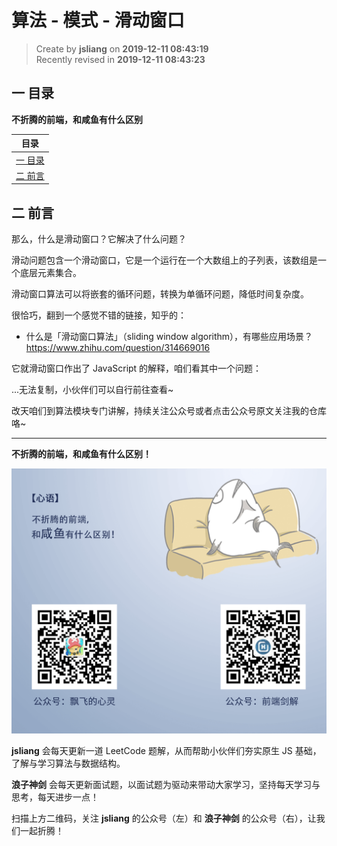 算法 - 模式 - 滑动窗口
===

> Create by **jsliang** on **2019-12-11 08:43:19**  
> Recently revised in **2019-12-11 08:43:23**

## <a name="chapter-one" id="chapter-one">一 目录</a>

**不折腾的前端，和咸鱼有什么区别**

| 目录 |
| --- | 
| [一 目录](#chapter-one) | 
| [二 前言](#chapter-two) |

## <a name="chapter-two" id="chapter-two">二 前言</a>



那么，什么是滑动窗口？它解决了什么问题？

滑动问题包含一个滑动窗口，它是一个运行在一个大数组上的子列表，该数组是一个底层元素集合。

滑动窗口算法可以将嵌套的循环问题，转换为单循环问题，降低时间复杂度。

很恰巧，翻到一个感觉不错的链接，知乎的：

* 什么是「滑动窗口算法」（sliding window algorithm），有哪些应用场景？https://www.zhihu.com/question/314669016

它就滑动窗口作出了 JavaScript 的解释，咱们看其中一个问题：

...无法复制，小伙伴们可以自行前往查看~

改天咱们到算法模块专门讲解，持续关注公众号或者点击公众号原文关注我的仓库咯~

---

**不折腾的前端，和咸鱼有什么区别！**

![图](../../public-repertory/img/z-index-small.png)

**jsliang** 会每天更新一道 LeetCode 题解，从而帮助小伙伴们夯实原生 JS 基础，了解与学习算法与数据结构。

**浪子神剑** 会每天更新面试题，以面试题为驱动来带动大家学习，坚持每天学习与思考，每天进步一点！

扫描上方二维码，关注 **jsliang** 的公众号（左）和 **浪子神剑** 的公众号（右），让我们一起折腾！

